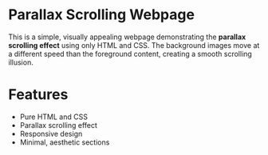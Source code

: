 # Parallax Scrolling Webpage

This is a simple, visually appealing webpage demonstrating the **parallax scrolling effect** using only HTML and CSS. The background images move at a different speed than the foreground content, creating a smooth scrolling illusion.

# Features

- Pure HTML and CSS
- Parallax scrolling effect
- Responsive design
- Minimal, aesthetic sections



